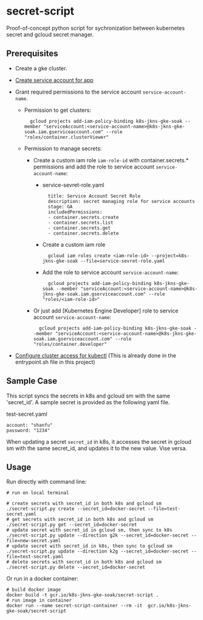 # secret-script
Proof-of-concept python script for sychronization between kubernetes secret and gcloud secret manager.

## Prerequisites
- Create a gke cluster.

- [Create service account for app](https://cloud.google.com/docs/authentication/production#command-line)

- Grant required permissions to the service account `service-account-name`.

	- Permission to get clusters:

		    gcloud projects add-iam-policy-binding k8s-jkns-gke-soak --member "serviceAccount:<service-account-name>@k8s-jkns-gke-soak.iam.gserviceaccount.com" --role "roles/container.clusterViewer"
	- Permission to manage secrets:

		- Create a custom iam role `iam-role-id` with container.secrets.* permissions and add the role to service account `service-account-name`:
			- service-sevret-role.yaml

				    title: Service Account Secret Role
				    description: secret managing role for service accounts
				    stage: GA
				    includedPermissions:
				    - container.secrets.create
				    - container.secrets.list
				    - container.secrets.get
				    - container.secrets.delete
			
			- Create a custom iam role

				    gcloud iam roles create <iam-role-id> --project=k8s-jkns-gke-soak --file=service-sevret-role.yaml

			- Add the role to service account `service-account-name`:

				    gcloud projects add-iam-policy-binding k8s-jkns-gke-soak --member "serviceAccount:<service-account-name>@k8s-jkns-gke-soak.iam.gserviceaccount.com" --role "roles/<iam-role-id>"

		- Or just add [Kubernetes Engine Developer] role to service account `service-account-name`:

			    gcloud projects add-iam-policy-binding k8s-jkns-gke-soak --member "serviceAccount:<service-account-name>@k8s-jkns-gke-soak.iam.gserviceaccount.com" --role "roles/container.developer"

- [Configure cluster access for kubectl](https://cloud.google.com/kubernetes-engine/docs/how-to/cluster-access-for-kubectl) (This is already done in the entrypoint.sh file in this project)

## Sample Case
This script syncs the secrets in k8s and gcloud sm with the same 'secret_id'.
A sample secret is provided as the following yaml file.

test-secret.yaml
```
account: "shanfu"
password: "1234"
```
When updating a secret `secret_id` in k8s, it accesses the secret in gcloud sm with the same secret_id, and updates it to the new value.
Vise versa.

## Usage
Run directly with command line:

```
# run on local terminal

# create secrets with secret_id in both k8s and gcloud sm
./secret-script.py create --secret_id=docker-secret --file=test-secret.yaml
# get secrets with secret_id in both k8s and gcloud sm
./secret-script.py get --secret_id=docker-secret
# update secret with secret_id in gcloud sm, then sync to k8s
./secret-script.py update --direction g2k --secret_id=docker-secret --file=new-secret.yaml
# update secret with secret_id in k8s, then sync to gcloud sm
./secret-script.py update --direction k2g --secret_id=docker-secret --file=test-secret.yaml
# delete secrets with secret_id in both k8s and gcloud sm
./secret-script.py delete --secret_id=docker-secret
```

Or run in a docker container:
```
# build docker image
docker build -t gcr.io/k8s-jkns-gke-soak/secret-script .
# run image in container
docker run --name secret-script-container --rm -it  gcr.io/k8s-jkns-gke-soak/secret-script
```